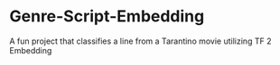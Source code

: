 # Genre-Script-Embedding
A fun project that classifies a line from a Tarantino movie utilizing TF 2 Embedding
